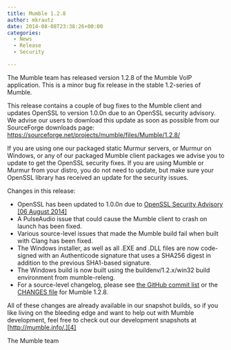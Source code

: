 ```yaml
---
title: Mumble 1.2.8
author: mkrautz
date: 2014-08-08T23:38:26+00:00
categories:
  - News
  - Release
  - Security

---
```

The Mumble team has released version 1.2.8 of the Mumble VoIP application. This is a minor bug fix release in the stable 1.2-series of Mumble.

This release contains a couple of bug fixes to the Mumble client and updates OpenSSL to version 1.0.0n due to an OpenSSL security advisory. We advise our users to download this update as soon as possible from our SourceForge downloads page: <https://sourceforge.net/projects/mumble/files/Mumble/1.2.8/>

<!--more-->

If you are using one our packaged static Murmur servers, or Murmur on Windows, or any of our packaged Mumble client packages we advise you to update to get the OpenSSL security fixes. If you are using Mumble or Murmur from your distro, you do not need to update, but make sure your OpenSSL library has received an update for the security issues.

Changes in this release:

  * OpenSSL has been updated to 1.0.0n due to [OpenSSL Security Advisory [06 August 2014]][1]
  * A PulseAudio issue that could cause the Mumble client to crash on launch has been fixed.
  * Various source-level issues that made the Mumble build fail when built with Clang has been fixed.
  * The Windows installer, as well as all .EXE and .DLL files are now code-signed with an Authenticode signature that uses a SHA256 digest in addition to the previous SHA1-based signature.
  * The Windows build is now built using the buildenv/1.2.x/win32 build environment from mumble-releng.
  * For a source-level changelog, please see [the GitHub commit list][2] or the [CHANGES file][3] for Mumble 1.2.8.

All of these changes are already available in our snapshot builds, so if you like living on the bleeding edge and want to help out with Mumble development, feel free to check out our development snapshots at [http://mumble.info/.][4]

The Mumble team

 [1]: https://www.openssl.org/news/secadv_20140806.txt
 [2]: https://github.com/mumble-voip/mumble/commits/1.2.8
 [3]: https://github.com/mumble-voip/mumble/blob/1.2.8/CHANGES
 [4]: https://www.mumble.info "https://www.mumble.info"
